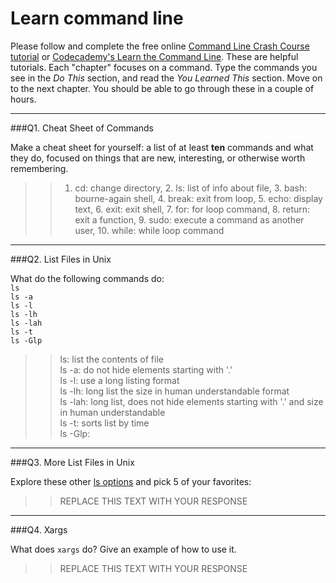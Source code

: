 # Learn command line

Please follow and complete the free online [Command Line Crash Course
tutorial](https://web.archive.org/web/20160708171659/http://cli.learncodethehardway.org/book/) or [Codecademy's Learn the Command Line](https://www.codecademy.com/learn/learn-the-command-line). These are helpful tutorials. Each "chapter" focuses on a command. Type the commands you see in the _Do This_ section, and read the _You Learned This_ section. Move on to the next chapter. You should be able to go through these in a couple of hours.

---

###Q1.  Cheat Sheet of Commands  

Make a cheat sheet for yourself: a list of at least **ten** commands and what they do, focused on things that are new, interesting, or otherwise worth remembering.

> > 1. cd: change directory, 2. ls: list of info about file, 3. bash: bourne-again shell, 4. break: exit from loop, 5. echo: display text, 6. exit: exit shell, 7. for: for loop command, 8. return: exit a function, 9. sudo: execute a command as another user, 10. while: while loop command


---

###Q2.  List Files in Unix   

What do the following commands do:  
`ls`  
`ls -a`  
`ls -l`  
`ls -lh`  
`ls -lah`  
`ls -t`  
`ls -Glp`  

> > ls: list the contents of file   
ls -a: do not hide elements starting with '.'  
ls -l: use a long listing format  
ls -lh: long list the size in human understandable format  
ls -lah: long list, does not hide elements starting with '.' and size in human understandable  
ls -t: sorts list by time  
ls -Glp:   

---

###Q3.  More List Files in Unix  

Explore these other [ls options](http://www.techonthenet.com/unix/basic/ls.php) and pick 5 of your favorites:

> > REPLACE THIS TEXT WITH YOUR RESPONSE

---

###Q4.  Xargs   

What does `xargs` do? Give an example of how to use it.

> > REPLACE THIS TEXT WITH YOUR RESPONSE

 

